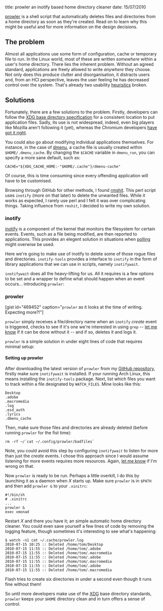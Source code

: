 title: prowler an inotify based home directory cleaner
date: 15/07/2010

[prowler][] is a shell script that automatically deletes files and directories from a home directory as soon as they're created. Read on to learn why this might be useful and for more information on the design decisions.

[prowler]: http://github.com/tlvince/bin "My GitHub bin repository"
<!--more-->

The problem
-----------

Almost all applications use some form of configuration, cache or temporary file to run. In the Linux world, most of these are written *somewhere* within a user's home directory. There lies the inherent problem. Without an agreed standard, applications are freely allowed to write *anywhere* they choose. Not only does this produce clutter and disorganisation, it distracts users and, from an HCI perspective, leaves the user feeling he has decreased control over the system. That's already two usability [heuristics][] broken.

Solutions
---------

Fortunately, there are a few solutions to the problem. Firstly, developers can follow the [XDG base directory specification][XDG] for a consistent location to put application files. Sadly, its use is not widespread, indeed, even big players like Mozilla aren't following it (yet), whereas the Chromium developers [have got it right][chromium].

You could also go about modifying individual applications themselves. For instance, in the case of [dmenu][], a cache file is usually created within `$HOME/.dmenu_cache`. By changing the `$CACHE` variable in `dmenu_run`, you can specify a more sane default, such as:

    CACHE="${XDG_CACHE_HOME:-"$HOME/.cache"}/dmenu-cache"

Of course, this is time consuming since every offending application will have to be customised.

Browsing through GitHub for other methods, I found [rmshit][]. This perl script uses `inotify` (more on that later) to delete the unwanted files. While it works as expected, I rarely use perl and I felt it was over complicating things. Taking influence from `rmshit`, I decided to write my own solution.

### inotify

[inotify][] is a component of the kernel that monitors the filesystem for certain events. Events, such as a file being modified, are then reported to applications. This provides an elegent solution in situations when [polling][] might overwise be used.

Here we're going to make use of inotify to delete some of those rogue files and directories. `inotify-tools` provides a interface to `inotify` in the form of library applications that we can use in scripts, namely `inotifywait`.

`inotifywait` does all the heavy-lifting for us. All it requires is a few options to be set and a wrapper to define what should happen when an event occurs... introducing `prowler`:

### prowler

[gist id="469452" caption="`prowler` as it looks at the time of writing. Expecting more?!"]

`prowler` simply receives a file/directory name when an `inotify` *create* event is triggered, checks to see if it's one we're interested in using `grep` -- [let me know][issues] if it can be done without it -- and if so, deletes it and logs it.

`prowler` is a simple solution in under eight lines of code that requires minimal setup:

#### Setting up prowler

After downloading the latest version of `prowler` from my [GitHub repository][prowler], firstly make sure `inotifywait` is installed. If your running Arch Linux, this means installing the `inotify-tools` package. Next, list which files you want to track within a file designated by `WATCH_FILES`. Mine looks like this:

    Desktop
    .adobe
    .macromedia
    .log
    .esd_auth
    .lyrics
    .dmenu_cache

Then, make sure those files and directories are already deleted (before running `prowler` for the fist time):

    rm -rf ~/`cat ~/.config/prowler/badfiles`

Note, you could avoid this step by configuring `inotifywait` to listen for more than just the *create* events. I chose this approach since I would assume listening for more events requires more resources. Again, [let me know][issues] if I'm wrong on that.

Now `prowler` is ready to be run. Perhaps a little overkill, I do this by launching it as a daemon when *X* starts up. Make sure `prowler` is in `$PATH` and then add `prowler &` to your `.xinitrc`:

    #!/bin/sh
    # .xinitrc
    ...
    prowler &
    exec xmonad

Restart *X* and there you have it; an simple automatic home directory cleaner. You could even save yourself a few lines of code by removing the logging feature, though sometimes it's interesting to see what's happening:

    $ watch -n1 cat ~/.cache/prowler.log
    2010-07-15 10:25 :: Deleted /home/tom/Desktop
    2010-07-15 11:55 :: Deleted /home/tom/.adobe
    2010-07-15 11:55 :: Deleted /home/tom/.macromedia
    2010-07-15 11:55 :: Deleted /home/tom/.adobe
    2010-07-15 11:55 :: Deleted /home/tom/.macromedia
    2010-07-15 11:55 :: Deleted /home/tom/.adobe
    2010-07-15 11:55 :: Deleted /home/tom/.macromedia

Flash tries to create six directories in under a second even though it runs fine without them!

So until more developers make use of the [XDG][] base directory standards, `prowler` keeps your `$HOME` directory clean and in turn offers a sense of control. 

  [inotify]: http://en.wikipedia.org/wiki/Inotify "Wikipedia entry on inotify"
  [polling]: http://en.wikipedia.org/wiki/Polling_(computer_science) "Wikipedia entry on polling"
  [issues]: http://github.com/tlvince/bin/issues "GitHub issue tracker"
  [heuristics]: http://www.useit.com/papers/heuristic/heuristic_list.html "Nielsen's 10 usability heuristics"
  [XDG]: http://standards.freedesktop.org/basedir-spec/basedir-spec-latest.html "XDG base directory specification"
  [chromium]: http://www.chromium.org/developers/linux-technical-faq "Chromium Linux Technical FAQ"
  [dmenu]: http://tools.suckless.org/dmenu/ "dmenu homepage"
  [rmshit]: http://github.com/trapd00r/rmshit "rmshit GitHub repository"
